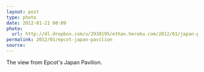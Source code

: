 ```yaml
---
layout: post
type: photo
date: 2012-01-21 00:09
photo: 
  url: http://dl.dropbox.com/u/2938195/ethan.heroku.com/2012/01/japan-pavilion.jpg
permalink: 2012/01/epcot-japan-pavilion
source: 
---
```


The view from Epcot's Japan Pavilion.
